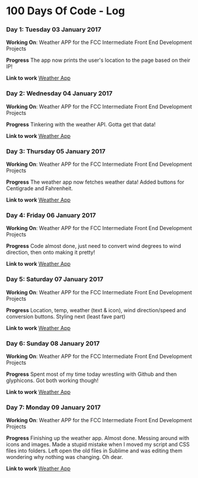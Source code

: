 # 100 Days Of Code - Log

<!--### Day 0: February 30, 2016 (Example 1)
##### (delete me or comment me out)

**Today's Progress**: Fixed CSS, worked on canvas functionality for the app.

**Thoughts:** I really struggled with CSS, but, overall, I feel like I am slowly getting better at it. Canvas is still new for me, but I managed to figure out some basic functionality.

**Link to work:** [Calculator App](http://www.example.com)

### Day 0: February 30, 2016 (Example 2)
##### (delete me or comment me out)

**Today's Progress**: Fixed CSS, worked on canvas functionality for the app.

**Thoughts**: I really struggled with CSS, but, overall, I feel like I am slowly getting better at it. Canvas is still new for me, but I managed to figure out some basic functionality.

**Link(s) to work**: [Calculator App](http://www.example.com) -->


### Day 1: Tuesday 03 January 2017

**Working On**: Weather APP for the FCC Intermediate Front End Development Projects 

**Progress** The app now prints the user's location to the page based on their IP!

**Link to work**
[Weather App](https://github.com/jmarsh-gh/fcc_weather_api)

### Day 2: Wednesday 04 January 2017

**Working On**: Weather APP for the FCC Intermediate Front End Development Projects 

**Progress** Tinkering with the weather API. Gotta get that data!

**Link to work**
[Weather App](https://github.com/jmarsh-gh/fcc_weather_api)

### Day 3: Thursday 05 January 2017

**Working On**: Weather APP for the FCC Intermediate Front End Development Projects 

**Progress** The weather app now fetches weather data! Added buttons for Centigrade and Fahrenheit.

**Link to work**
[Weather App](https://github.com/jmarsh-gh/fcc_weather_api)

### Day 4: Friday 06 January 2017

**Working On**: Weather APP for the FCC Intermediate Front End Development Projects 

**Progress**  Code almost done, just need to convert wind degrees to wind direction, then onto making it pretty!

**Link to work**
[Weather App](https://github.com/jmarsh-gh/fcc_weather_api)

### Day 5: Saturday 07 January 2017

**Working On**: Weather APP for the FCC Intermediate Front End Development Projects 

**Progress**  Location, temp, weather (text & icon), wind direction/speed and conversion buttons. Styling next (least fave part)

**Link to work**
[Weather App](https://github.com/jmarsh-gh/fcc_weather_api)

### Day 6: Sunday 08 January 2017

**Working On**: Weather APP for the FCC Intermediate Front End Development Projects 

**Progress**  Spent most of my time today wrestling with Github and then glyphicons. Got both working though!

**Link to work**
[Weather App](https://github.com/jmarsh-gh/fcc_weather_api)

### Day 7: Monday 09 January 2017

**Working On**: Weather APP for the FCC Intermediate Front End Development Projects 

**Progress**  Finishing up the weather app. Almost done. Messing around with icons and images. Made a stupid mistake when I moved my script and CSS files into folders. Left open the old files in Sublime and was editing them wondering why nothing was changing. Oh dear.

**Link to work**
[Weather App](https://github.com/jmarsh-gh/fcc_weather_api)